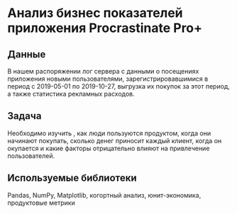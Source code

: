 # Анализ бизнес показателей приложения Procrastinate Pro+
## Данные
В нашем распоряжении лог сервера с данными о посещениях приложения новыми пользователями, зарегистрировавшимися в период с 2019-05-01 по 2019-10-27, выгрузка их покупок за этот период, а также статистика рекламных расходов.
## Задача
Необходимо изучить , как люди пользуются продуктом, когда они начинают покупать, сколько денег приносит каждый клиент, когда он окупается и какие факторы отрицательно влияют на привлечение пользователей.
## Используемые библиотеки
Pandas, NumPy, Matplotlib, когортный анализ, юнит-экономика, продуктовые метрики
